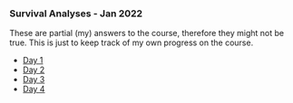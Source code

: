 ### Survival Analyses - Jan 2022

These are partial (my) answers to the course, therefore they might not be true.
This is just to keep track of my own progress on the course.

- [Day 1](/Day1/)
- [Day 2](/Day2/)
- [Day 3](/Day3/)
- [Day 4](/Day4/)
